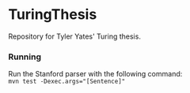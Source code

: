 # TuringThesis
Repository for Tyler Yates' Turing thesis.

### Running
Run the Stanford parser with the following command:<br>
`mvn test -Dexec.args="[Sentence]"`
